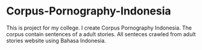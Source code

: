 # Corpus-Pornography-Indonesia
This is project for my college. I create Corpus Pornography Indonesia. The corpus contain  sentences of a adult stories. All senteces crawled from adult stories website using Bahasa Indonesia.

